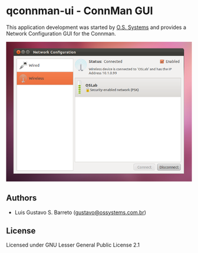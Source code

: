 # qconnman-ui - ConnMan GUI

This application development was started by [O.S. Systems](https://github.com/OSSystems) and provides a Network Configuration GUI for the Connman.

![Screenshot](https://github.com/OSSystems/qconnman-ui/raw/gh-pages/images/screenshot.png "Screenshot")

## Authors

* Luis Gustavo S. Barreto (gustavo@ossystems.com.br)

## License

Licensed under GNU Lesser General Public License 2.1
